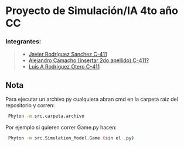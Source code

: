 # Proyecto de Simulación/IA 4to año CC

### Integrantes:

> - [Javier Rodríguez Sanchez C-411](https://github.com/javierrodriguezsanchez)
> - [Alejandro Camacho (Insertar 2do apellido) C-411?](https://github.com/alejocp00)
> - [Luis A Rodriguez Otero C-411](https://github.com/Drackaro)

## Nota

Para ejecutar un archivo py cualquiera abran cmd en la carpeta raiz del repositorio y corren:
```bash
 Phyton -m src.carpeta.archivo
 ```

 Por ejemplo si quieren correr Game.py hacen:
```bash
 Phyton -m src.Simulation_Model.Game (sin el .py)
 ```
